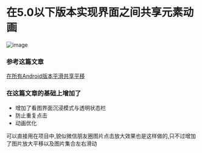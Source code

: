# 在5.0以下版本实现界面之间共享元素动画
![image](https://github.com/yangxu4536/SharedTransition/blob/master/demo.gif)

### 参考这篇文章
[在所有Android版本平滑共享平移](https://medium.com/@Sserra90/android-smooth-shared-transitions-in-all-android-versions-9cd27fd3c80f#.u3347sjh0)

### 在这篇文章的基础上增加了
- 增加了看图界面沉浸模式与透明状态栏
- 防止重复点击
- 动画优化

可以直接用在项目中,貌似微信朋友圈图片点击放大效果也是这样做的,只不过增加了图片放大平移以及图片集合左右滑动

